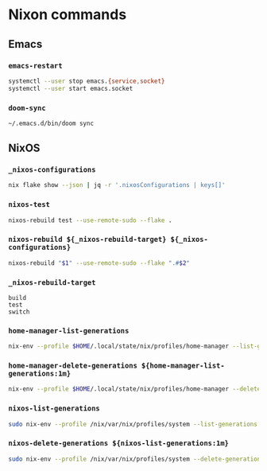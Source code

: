 # Nixon commands

## Emacs

### `emacs-restart`

```bash
systemctl --user stop emacs.{service,socket}
systemctl --user start emacs.socket
```

### `doom-sync`

```bash
~/.emacs.d/bin/doom sync
```

## NixOS

### `_nixos-configurations`

```bash
nix flake show --json | jq -r '.nixosConfigurations | keys[]'
```

### `nixos-test`

```bash
nixos-rebuild test --use-remote-sudo --flake .
```

### `nixos-rebuild ${_nixos-rebuild-target} ${_nixos-configurations}`

```bash
nixos-rebuild "$1" --use-remote-sudo --flake ".#$2"
```

### `_nixos-rebuild-target`

```plain
build
test
switch
```

### `home-manager-list-generations`

```bash
nix-env --profile $HOME/.local/state/nix/profiles/home-manager --list-generations
```

### `home-manager-delete-generations ${home-manager-list-generations:1m}`

```bash
nix-env --profile $HOME/.local/state/nix/profiles/home-manager --delete-generations "$@"
```

### `nixos-list-generations`

```bash
sudo nix-env --profile /nix/var/nix/profiles/system --list-generations
```

### `nixos-delete-generations ${nixos-list-generations:1m}`

```bash
sudo nix-env --profile /nix/var/nix/profiles/system --delete-generations "$@"
```
